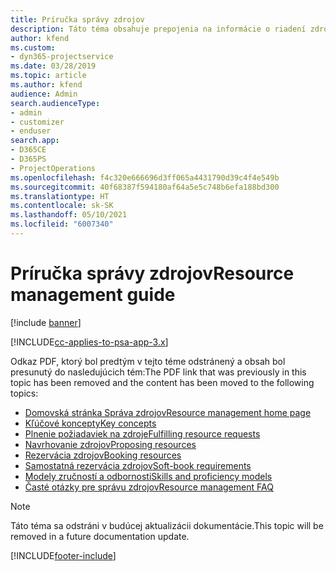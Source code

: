 ```yaml
---
title: Príručka správy zdrojov
description: Táto téma obsahuje prepojenia na informácie o riadení zdrojov v Project Service Automation
author: kfend
ms.custom:
- dyn365-projectservice
ms.date: 03/28/2019
ms.topic: article
ms.author: kfend
audience: Admin
search.audienceType:
- admin
- customizer
- enduser
search.app:
- D365CE
- D365PS
- ProjectOperations
ms.openlocfilehash: f4c320e666696d3ff065a4431790d39c4f4e549b
ms.sourcegitcommit: 40f68387f594180af64a5e5c748b6efa188bd300
ms.translationtype: HT
ms.contentlocale: sk-SK
ms.lasthandoff: 05/10/2021
ms.locfileid: "6007340"
---
```

# <a name="resource-management-guide"></a><span data-ttu-id="b52ad-103">Príručka správy zdrojov</span><span class="sxs-lookup"><span data-stu-id="b52ad-103">Resource management guide</span></span>

[!include [banner](../../includes/psa-now-project-operations.md)]

[!INCLUDE[cc-applies-to-psa-app-3.x](../../includes/cc-applies-to-psa-app-3x.md)]

<span data-ttu-id="b52ad-104">Odkaz PDF, ktorý bol predtým v tejto téme odstránený a obsah bol presunutý do nasledujúcich tém:</span><span class="sxs-lookup"><span data-stu-id="b52ad-104">The PDF link that was previously in this topic has been removed and the content has been moved to the following topics:</span></span>

- [<span data-ttu-id="b52ad-105">Domovská stránka Správa zdrojov</span><span class="sxs-lookup"><span data-stu-id="b52ad-105">Resource management home page</span></span>](../resource-management-home-page.md)
- [<span data-ttu-id="b52ad-106">Kľúčové koncepty</span><span class="sxs-lookup"><span data-stu-id="b52ad-106">Key concepts</span></span>](../reports-key-concepts.md)
- [<span data-ttu-id="b52ad-107">Plnenie požiadaviek na zdroje</span><span class="sxs-lookup"><span data-stu-id="b52ad-107">Fulfilling resource requests</span></span>](../resource-management-fulfill-requests.md)
- [<span data-ttu-id="b52ad-108">Navrhovanie zdrojov</span><span class="sxs-lookup"><span data-stu-id="b52ad-108">Proposing resources</span></span>](../resource-management-propose-resources.md)
- [<span data-ttu-id="b52ad-109">Rezervácia zdrojov</span><span class="sxs-lookup"><span data-stu-id="b52ad-109">Booking resources</span></span>](../resource-management-book-resources-scheduleboard.md)
- [<span data-ttu-id="b52ad-110">Samostatná rezervácia zdrojov</span><span class="sxs-lookup"><span data-stu-id="b52ad-110">Soft-book requirements</span></span>](../resource-management-softbook-requirements.md)
- [<span data-ttu-id="b52ad-111">Modely zručností a odbornosti</span><span class="sxs-lookup"><span data-stu-id="b52ad-111">Skills and proficiency models</span></span>](../resource-management-skills-proficiency.md)
- [<span data-ttu-id="b52ad-112">Časté otázky pre správu zdrojov</span><span class="sxs-lookup"><span data-stu-id="b52ad-112">Resource management FAQ</span></span>](../resource-management-faq.md)

> [!NOTE]
> <span data-ttu-id="b52ad-113">Táto téma sa odstráni v budúcej aktualizácii dokumentácie.</span><span class="sxs-lookup"><span data-stu-id="b52ad-113">This topic will be removed in a future documentation update.</span></span> 


[!INCLUDE[footer-include](../../includes/footer-banner.md)]